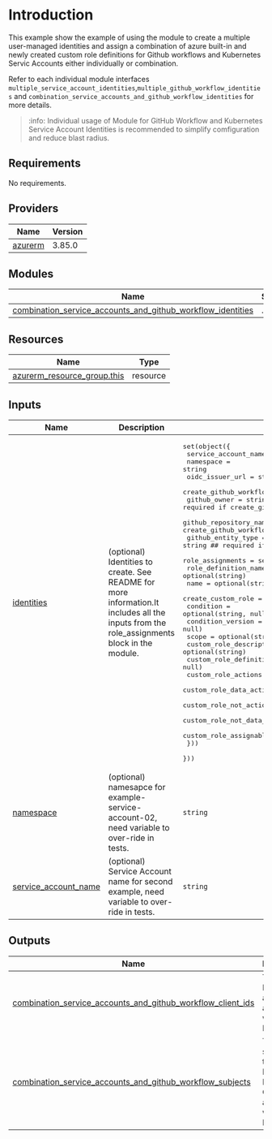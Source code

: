 # Introduction

This example show the example of using the module to create a multiple user-managed identities and assign a combination of azure built-in and newly created custom role definitions for Github workflows and Kubernetes Servic Accounts either individually or combination.

Refer to each individual module interfaces `multiple_service_account_identities`,`multiple_github_workflow_identities` and `combination_service_accounts_and_github_workflow_identities` for more details.

> :info: Individual usage of Module for GitHub Workflow and Kubernetes Service Account Identities is recommended to simplify comfiguration and reduce blast radius.

## Requirements

No requirements.

## Providers

| Name | Version |
|------|---------|
| <a name="provider_azurerm"></a> [azurerm](#provider\_azurerm) | 3.85.0 |

## Modules

| Name | Source | Version |
|------|--------|---------|
| <a name="module_combination_service_accounts_and_github_workflow_identities"></a> [combination\_service\_accounts\_and\_github\_workflow\_identities](#module\_combination\_service\_accounts\_and\_github\_workflow\_identities) | ../../ | n/a |

## Resources

| Name | Type |
|------|------|
| [azurerm_resource_group.this](https://registry.terraform.io/providers/hashicorp/azurerm/latest/docs/resources/resource_group) | resource |

## Inputs

| Name | Description | Type | Default | Required |
|------|-------------|------|---------|:--------:|
| <a name="input_identities"></a> [identities](#input\_identities) | (optional) Identities to create. See README for more information.It includes all the inputs from the role\_assignments block in the module. | <pre>set(object({<br>    service_account_name               = string<br>    namespace                          = string<br>    oidc_issuer_url                    = string<br>    create_github_workflow_credentials = bool<br>    github_owner                       = string ## required if create_github_workflow_credentials is true<br>    github_repository_name             = string ## required if create_github_workflow_credentials is true<br>    github_entity_type                 = string ## required if create_github_workflow_credentials is true<br>    role_assignments = set(object({<br>      role_definition_name          = optional(string)<br>      name                          = optional(string, null)<br>      create_custom_role            = optional(bool, false)<br>      condition                     = optional(string, null)<br>      condition_version             = optional(string, null)<br>      scope                         = optional(string)<br>      custom_role_description       = optional(string)<br>      custom_role_definition_id     = optional(string, null)<br>      custom_role_actions           = optional(set(string), [])<br>      custom_role_data_actions      = optional(set(string), [])<br>      custom_role_not_actions       = optional(set(string), [])<br>      custom_role_not_data_actions  = optional(set(string), [])<br>      custom_role_assignable_scopes = optional(set(string), null)<br>    }))<br>  }))</pre> | `[]` | no |
| <a name="input_namespace"></a> [namespace](#input\_namespace) | (optional) namesapce for example-service-account-02, need variable to over-ride in tests. | `string` | `"default"` | no |
| <a name="input_service_account_name"></a> [service\_account\_name](#input\_service\_account\_name) | (optional) Service Account name for second example, need variable to over-ride in tests. | `string` | `"example-service-account-02"` | no |

## Outputs

| Name | Description |
|------|-------------|
| <a name="output_combination_service_accounts_and_github_workflow_client_ids"></a> [combination\_service\_accounts\_and\_github\_workflow\_client\_ids](#output\_combination\_service\_accounts\_and\_github\_workflow\_client\_ids) | The Client IDs of the apps associated with the Identities. |
| <a name="output_combination_service_accounts_and_github_workflow_subjects"></a> [combination\_service\_accounts\_and\_github\_workflow\_subjects](#output\_combination\_service\_accounts\_and\_github\_workflow\_subjects) | The subjects for the Federated Identity Credential associated with the Identities. |
